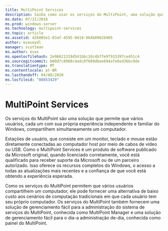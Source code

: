 ```yaml
---
title: MultiPoint Services
description: Saiba como usar os serviços do MultiPoint, uma solução que permite que vários usuários acessem o mesmo sistema
ms.date: 07/22/2016
ms.prod: windows-server
ms.technology: multipoint-services
ms.topic: article
ms.assetid: 426005e1-03af-4595-9418-964b0962b905
author: evaseydl
manager: scottman
ms.author: evas
ms.openlocfilehash: 2e96621319d541bbc2dc4b7fe9f915397ce451c4
ms.sourcegitcommit: b00d7c8968c4adc8f699dbee694afe6ed36bc9de
ms.translationtype: MT
ms.contentlocale: pt-BR
ms.lasthandoff: 04/08/2020
ms.locfileid: "80853429"
---
```

# <a name="multipoint-services"></a>MultiPoint Services
Os serviços do MultiPoint são uma solução que permite que vários usuários, cada um com sua própria experiência independente e familiar do Windows, compartilhem simultaneamente um computador.

Estações de usuário, que consiste em um monitor, teclado e mouse estão diretamente conectadas ao computador host por meio de cabos de vídeo ou USB. Como o MultiPoint Services é um produto de software publicado da Microsoft original, quando licenciado corretamente, você está qualificado para receber suporte da Microsoft ou de um parceiro autorizado. Isso oferece os recursos completos do Windows, o acesso a todas as atualizações mais recentes e a confiança de que você está obtendo a experiência esperada.

Como os serviços do MultiPoint permitem que vários usuários compartilhem um computador, ele pode fornecer uma alternativa de baixo custo aos cenários de computação tradicionais em que cada usuário tem seu próprio computador. Os serviços do MultiPoint também fornecem uma solução de gerenciamento fácil para a administração do sistema de serviços do MultiPoint, conhecida como MultiPoint Manager e uma solução de gerenciamento fácil para o dia\-a administração de\-dia, conhecida como painel do MultiPoint.  
  